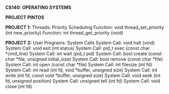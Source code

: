 **CS140: OPERATING SYSTEMS**

**PROJECT PINTOS**

**PROJECT 1:** Threads: Priority Scheduling
Function: void thread_set_priority (int new_priority)
Function: int thread_get_priority (void)

**PROJECT 2:** User Programs: System Calls
System Call: void halt (void)
System Call: void exit (int status)
System Call: pid_t exec (const char *cmd_line)
System Call: int wait (pid_t pid)
System Call: bool create (const char *file, unsigned initial_size)
System Call: bool remove (const char *file)
System Call: int open (const char *file)
System Call: int filesize (int fd)
System Call: int read (int fd, void *buffer, unsigned size)
System Call: int write (int fd, const void *buffer, unsigned size)
System Call: void seek (int fd, unsigned position)
System Call: unsigned tell (int fd)
System Call: void close (int fd)
